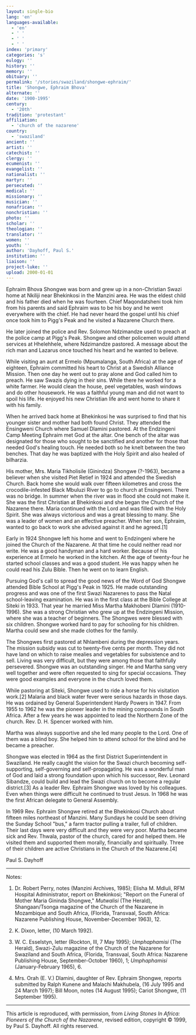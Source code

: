 ```yaml
---
layout: single-bio
lang: 'en'
languages-available:
  - 'en'
  - ' '
  - ' '
  - ' '
index: 'primary'
categories: 's'
eulogy: ''
history: ''
memory: ''
obituary: ''
permalink: '/stories/swaziland/shongwe-ephraim/'
title: 'Shongwe, Ephraim Bhova'
alternate: ''
date: '1900-1995'
century:
  - '20th'
tradition: 'protestant'
affiliation:
  - 'church of the nazarene'
country:
  - 'swaziland'
ancient: ''
artist: ''
catechist: ''
clergy: ''
ecumenist: ''
evangelist: ''
nationalist: ''
martyr: ''
persecuted: ''
medical: ''
missionary: ''
musician: ''
nonafrican: ''
nonchristian: ''
photo: ''
scholar: ''
theologian: ''
translator: ''
women: ''
youth: ''
author: 'Dayhoff, Paul S.'
institution: ''
liaison: ''
project-luke: ''
upload: 2000-01-01
---
```



Ephraim Bhova Shongwe was born and grew up in a non-Christian Swazi home at Nkiliji near Bhekinkosi in the Manzini area. He was the eldest child and his father died when he was fourteen. Chief Maqondatsheni took him from his parents and said Ephraim was to be his boy and he went everywhere with the chief. He had never heard the gospel until his chief once took him to Pigg's Peak and he visited a Nazarene Church there.

He later joined the police and Rev. Solomon Ndzimandze used to preach at the police camp at Pigg's Peak. Shongwe and other policemen would attend services at Hhelehhele, where Ndzimandze pastored. A message about the rich man and Lazarus once touched his heart and he wanted to believe.

While visiting an aunt at Ermelo (Mpumalanga, South Africa) at the age of eighteen, Ephraim committed his heart to Christ at a Swedish Alliance Mission.  Then one day he went out to pray alone and God called him to preach. He saw Swazis dying in their sins. While there he worked for a white farmer. He would clean the house, peel vegetables, wash windows and do other housework. He was a faithful young man and did not want to spoil his life. He enjoyed his new Christian life and went home to share it with his family.

When he arrived back home at Bhekinkosi he was surprised to find that his younger sister and mother had both found Christ. They attended the Ensingweni Church where Samuel Dlamini pastored. At the Endzingeni Camp Meeting Ephraim met God at the altar. One bench of the altar was designated for those who sought to be sanctified and another for those that needed God's healing touch. He needed both so he knelt between the two benches. That day he was baptized with the Holy Spirit and also healed of bilharzia.

His mother, Mrs. Maria Tikholisile (Ginindza) Shongwe (?-1963), became a believer when she visited Piet Retief in 1924 and attended the Swedish Church. Back home she would walk over fifteen kilometres and cross the crocodile-infested Black Mbuluzi River to go to church at Ensingweni. There was no bridge. In summer when the river was in flood she could not make it. She was the first Christian at Bhekinkosi and she began the Church of the Nazarene there. Maria continued with the Lord and was filled with the Holy Spirit. She was always victorious and was a great blessing to many. She was a leader of women and an effective preacher. When her son, Ephraim, wanted to go back to work she advised against it and he agreed.[1]

Early in 1924 Shongwe left his home and went to Endzingeni where he joined the Church of the Nazarene. At that time he could neither read nor write. He was a good handyman and a hard worker. Because of his experience at Ermelo he worked in the kitchen. At the age of twenty-four he started school classes and was a good student. He was happy when he could read his Zulu Bible. Then he went on to learn English.

Pursuing God's call to spread the good news of the Word of God Shongwe attended Bible School at Pigg's Peak in 1925. He made outstanding progress and was one of the first Swazi Nazarenes to pass the Natal school-leaving examination. He was in the first class at the Bible College at Siteki in 1933. That year he married Miss Martha Makhobeni Dlamini (1910-1996). She was a strong Christian who grew up at the Endzingeni Mission, where she was a teacher of beginners. The Shongwes were blessed with six children. Shongwe worked hard to pay for schooling for his children. Martha could sew and she made clothes for the family.

The Shongwes first pastored at Nhlambeni during the depression years.  The mission subsidy was cut to twenty-five cents per month. They did not have land on which to raise mealies and vegetables for subsistence and to sell. Living was very difficult, but they were among those that faithfully persevered. Shongwe was an outstanding singer. He and Martha sang very well together and were often requested to sing for special occasions. They were good examples and everyone in the church loved them.

While pastoring at Siteki, Shongwe used to ride a horse for his visitation work.[2]  Malaria and black water fever were serious hazards in those days. He was ordained by General Superintendent Hardy Powers in 1947. From 1955 to 1962 he was the pioneer leader in the mining compounds in South Africa. After a few years he was appointed to lead the Northern Zone of the church. Rev. D. H. Spencer worked with him.

Martha was always supportive and she led many people to the Lord. One of them was a blind boy. She helped him to attend school for the blind and he became a preacher.

Shongwe was elected in 1964 as the first District Superintendent in Swaziland. He really caught the vision for the Swazi church becoming self-supporting, self-governing and self-propagating. He was a wonderful man of God and laid a strong foundation upon which his successor, Rev. Leonard Sibandze, could build and lead the Swazi church on to become a regular district.[3]  As a leader Rev. Ephraim Shongwe was loved by his colleagues. Even when things were difficult he continued to trust Jesus. In 1968 he was the first African delegate to General Assembly.

In 1969 Rev. Ephraim Shongwe retired at the Bhekinkosi Church about fifteen miles northeast of Manzini. Many Sundays he could be seen driving the Sunday School "bus," a farm tractor pulling a trailer, full of children. Their last days were very difficult and they were very poor. Martha became sick and Rev. Thwala, pastor of the church, cared for and helped them. He visited them and supported them morally, financially and spiritually. Three of their children are active Christians in the Church of the Nazarene.[4]

Paul S. Dayhoff

---

Notes:

1. Dr. Robert Perry, notes (Manzini Archives, 1985); Elisha M. Mdluli, RFM Hospital Administrator, report on Bhekinkosi; "Report on the Funeral of Mother Maria Gininda Shongwe," *Mutwalisi* (The Herald), Shangaan/Tsonga magazine of the Church of the Nazarene in Mozambique and South Africa, (Florida, Transvaal, South Africa: Nazarene Publishing House, November-December 1963), 12.

2. K. Dixon, letter, (10 March 1992).

3. W. C. Esselstyn, letter (Rockton, Ill, 7 May 1995); *Umphaphamisi* (The Herald), Swazi-Zulu magazine of the Church of the Nazarene for Swaziland and South Africa, (Florida, Transvaal, South Africa: Nazarene Publishing House, September-October 1960), 1; *Umphaphamisi* (January-February 1965), 6.

4. Mrs. Orah (E. V.) Dlamini, daughter of Rev. Ephraim Shongwe, reports submitted by Ralph Kunene and Malachi Makhubela, (16 July 1995 and 24 March 1997); Bill Moon, notes (14 August 1995); Cariot Shongwe, (11 September 1995).

---

This article is reproduced, with permission, from *Living Stones In Africa: Pioneers of the Church of the Nazarene*, revised edition, copyright &copy; 1999, by Paul S. Dayhoff.  All rights reserved.
